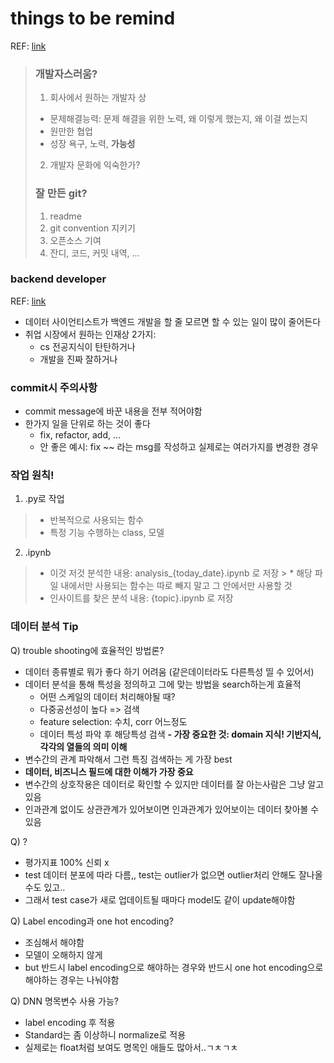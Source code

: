 things to be remind
=======
REF: [link](https://www.youtube.com/watch?v=iKKAvZ8JQBs&feature=youtu.be)
> ### 개발자스러움?
> 1. 회사에서 원하는 개발자 상
>   * 문제해결능력: 문제 해결을 위한 노력, 왜 이렇게 했는지, 왜 이걸 썼는지
>   * 원만한 협업  
>   * 성장 욕구, 노력, __가능성__
> 2. 개발자 문화에 익숙한가?
> 
> ### 잘 만든 git?
> 1. readme
> 2. git convention 지키기
> 3. 오픈소스 기여  
> 4. 잔디, 코드, 커밋 내역, ...  

### backend developer
REF: [link](https://www.youtube.com/watch?v=89bFo003oik)
* 데이터 사이언티스트가 백엔드 개발을 할 줄 모르면 할 수 있는 일이 많이 줄어든다
* 취업 시장에서 원하는 인재상 2가지:
    - cs 전공지식이 탄탄하거나
    - 개발을 진짜 잘하거나    
    
### commit시 주의사항
* commit message에 바꾼 내용을 전부 적어야함
* 한가지 일을 단위로 하는 것이 좋다
    * fix, refactor, add, ...
    * 안 좋은 예시: fix ~~ 라는 msg를 작성하고 실제로는 여러가지를 변경한 경우
    
### 작업 원칙!
1. .py로 작업
> * 반복적으로 사용되는 함수
> * 특정 기능 수행하는 class, 모델

2. .ipynb
> * 이것 저것 분석한 내용: analysis_{today_date}.ipynb 로 저장
    > * 해당 파일 내에서만 사용되는 함수는 따로 빼지 말고 그 안에서만 사용할 것 
> * 인사이트를 찾은 분석 내용: {topic}.ipynb 로 저장


### 데이터 분석 Tip
Q) trouble shooting에 효율적인 방법론?
- 데이터 종류별로 뭐가 좋다 하기 어려움 (같은데이터라도 다른특성 띨 수 있어서)
- 데이터 분석을 통해 특성을 정의하고 그에 맞는 방법을 search하는게 효율적
    - 어떤 스케일의 데이터 처리해야될 때?
    - 다중공선성이 높다 => 검색
    - feature selection: 수치, corr 어느정도
    - 데이터 특성 파악 후 해당특성 검색
__- 가장 중요한 것: domain 지식! 기반지식, 각각의 열들의 의미 이해__
- 변수간의 관계 파악해서 그런 특징 검색하는 게 가장 best
- __데이터, 비즈니스 필드에 대한 이해가 가장 중요__
- 변수간의 상호작용은 데이터로 확인할 수 있지만 데이터를 잘 아는사람은 그냥 알고있음
- 인과관계 없이도 상관관계가 있어보이면 인과관계가 있어보이는 데이터 찾아볼 수 있음

Q) ?
- 평가지표 100% 신뢰 x
- test 데이터 분포에 따라 다름,, test는 outlier가 없으면 outlier처리 안해도 잘나올수도 있고..
- 그래서 test case가 새로 업데이트될 때마다 model도 같이 update해야함

Q) Label encoding과 one hot encoding?
- 조심해서 해야함
- 모델이 오해하지 않게
- but 반드시 label encoding으로 해야하는 경우와 반드시 one hot encoding으로 해야하는 경우는 나눠야함

Q) DNN 명목변수 사용 가능?
- label encoding 후 적용
- Standard는 좀 이상하니 normalize로 적용
- 실제로는 float처럼 보여도 명목인 애들도 많아서..ㄱㅊㄱㅊ
